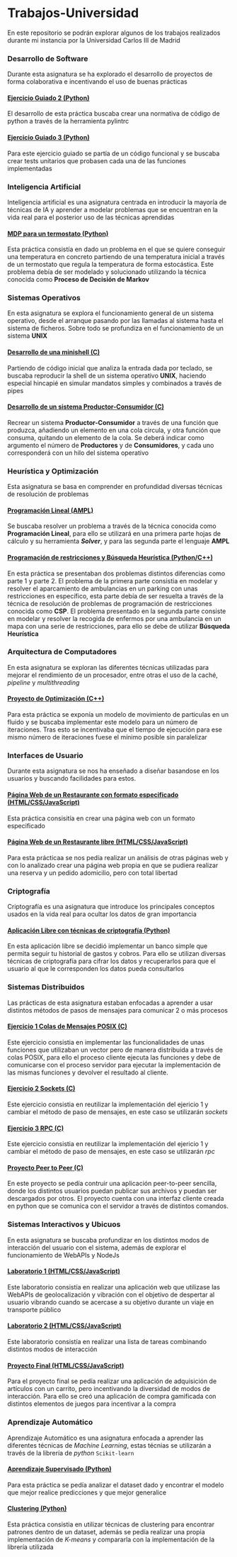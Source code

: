 # Trabajos-Universidad

En este repositorio se podrán explorar algunos de los trabajos realizados durante mi instancia por la Universidad Carlos III de Madrid

### Desarrollo de Software

Durante esta asignatura se ha explorado el desarrollo de proyectos de forma colaborativa e incentivando el uso de buenas prácticas

#### [Ejercicio Guiado 2 (Python)](https://github.com/100472092/G81.2023.T03.EG2)
El desarrollo de esta práctica buscaba crear una normativa de código de python a través de la herramienta pylintrc

#### [Ejercicio Guiado 3 (Python)](https://github.com/Adri-Extremix/G81.2023.T03.EG3)
Para este ejercicio guiado se partía de un código funcional y se buscaba crear tests unitarios que probasen cada una de las funciones implementadas

### Inteligencia Artificial

Inteligencia artificial es una asignatura centrada en introducir la mayoría de técnicas de IA y aprender a modelar problemas que se encuentran en la vida real para el posterior uso de las técnicas aprendidas

#### [MDP para un termostato (Python)](https://github.com/100472092/IA-belman)
Esta práctica consistía en dado un problema en el que se quiere conseguir una temperatura en concreto partiendo de una temperatura inicial a través de un termostato que regula la temperatura de forma estocástica. Este problema debía de ser modelado y solucionado utilizando la técnica conocida como **Proceso de Decisión de Markov** 

### Sistemas Operativos

En esta asignatura se explora el funcionamiento general de un sistema operativo, desde el arranque pasando por las llamadas al sistema hasta el sistema de ficheros. Sobre todo se profundiza en el funcionamiento de un sistema **UNIX**

#### [Desarrollo de una minishell (C)](https://github.com/Adri-Extremix/SO_p2_minishell)
Partiendo de código inicial que analiza la entrada dada por teclado, se buscaba reproducir la shell de un sistema operativo **UNIX**, haciendo especial hincapié en simular mandatos simples y combinados a través de pipes

#### [Desarrollo de un sistema Productor-Consumidor (C)](https://github.com/Adri-Extremix/SO_p3_productor-consumidor)
Recrear un sistema **Productor-Consumidor** a través de una función que produzca, añadiendo un elemento en una cola circula, y otra función que consuma, quitando un elemento de la cola. Se deberá indicar como argumento el número de **Productores** y de **Consumidores**, y cada uno corresponderá con un hilo del sistema operativo

### Heurística y Optimización

Esta asignatura se basa en comprender en profundidad diversas técnicas de resolución de problemas

#### [Programación Lineal (AMPL)](https://github.com/100472092/Practica1_heuristica)
Se buscaba resolver un problema a través de la técnica conocida como **Programación Lineal**, para ello se utilizará en una primera parte hojas de cálculo y su herramienta ***Solver***, y para las segunda parte el lenguaje **AMPL**

#### [Programación de restricciones y Búsqueda Heurística (Python/C++)](https://github.com/CLopMan/heuristica-p2)
En esta práctica se presentaban dos problemas distintos diferencias como parte 1 y parte 2. El problema de la primera parte consistia en modelar y resolver el aparcamiento de ambulancias en un parking con unas restricciones en específico, esta parte debía de ser resuelta a través de la técnica de resolución de problemas de programación de restricciones conocida como **CSP**. El problema presentado en la segunda parte consiste en modelar y resolver la recogida de enfermos por una ambulancia en un mapa con una serie de restricciones, para ello se debe de utilizar **Búsqueda Heurística**

### Arquitectura de Computadores

En esta asignatura se exploran las diferentes técnicas utilizadas para mejorar el rendimiento de un procesador, entre otras el uso de la caché, _pipeline_ y _multithreading_

#### [Proyecto de Optimización (C++)](https://github.com/100472175/AC_Lab1)
Para esta práctica se exponía un modelo de movimiento de particulas en un fluido y se buscaba implementar este modelo para un número de iteraciones. Tras esto se incentivaba que el tiempo de ejecución para ese mismo número de iteraciones fuese el mínimo posible sin paralelizar

### Interfaces de Usuario

Durante esta asignatura se nos ha enseñado a diseñar basandose en los usuarios y buscando facilidades para estos. 

#### [Página Web de un Restaurante con formato especificado (HTML/CSS/JavaScript)](https://github.com/Adri-Extremix/Interfaces_Ejercicio_Web)

Esta práctica consisitía en crear una página web con un formato especificado

#### [Página Web de un Restaurante libre (HTML/CSS/JavaScript)](https://github.com/Adri-Extremix/practica_final_interfaces)

Para esta prácticaa se nos pedía realizar un análisis de otras páginas web y con lo analizado crear una página web propia en que se pudiera realizar una reserva y un pedido adomicilio, pero con total libertad

### Criptografía
Criptografía es una asignatura que introduce los principales conceptos usados en la vida real para ocultar los datos de gran importancia

#### [Aplicación Libre con técnicas de criptografía (Python)](https://github.com/Adri-Extremix/PracticaCriptografia)

En esta aplicación libre se decidió implementar un banco simple que permita seguir tu historial de gastos y cobros. Para ello se utilizan diversas técnicas de criptografía para cifrar los datos y recuperarlos para que el usuario al que le corresponden los datos pueda consultarlos

### Sistemas Distribuidos
Las prácticas de esta asignatura estaban enfocadas a aprender a usar distintos métodos de pasos de mensajes para comunicar 2 o más procesos

#### [Ejercicio 1 Colas de Mensajes POSIX (C)](https://github.com/CLopMan/distribuidos_p1-colasposix)
Este ejercicio consistia en implementar las funcionalidades de unas funciones que utilizaban un vector pero de manera distribuida a través de colas POSIX, para ello el proceso cliente ejecuta las funciones y debe de comunicarse con el proceso servidor para ejecutar la implementación de las mismas funciones y devolver el resultado al cliente.

#### [Ejercicio 2 Sockets (C)](https://github.com/CLopMan/distribuidos_p2-sockets)
Este ejercicio consistia en reutilizar la implementación del ejericio 1 y cambiar el método de paso de mensajes, en este caso se utilizarán _sockets_

#### [Ejercicio 3 RPC (C)](https://github.com/CLopMan/distribuidos_p3-rpc)
Este ejercicio consistia en reutilizar la implementación del ejericio 1 y cambiar el método de paso de mensajes, en este caso se utilizarán _rpc_

#### [Proyecto Peer to Peer (C)](https://github.com/Adri-Extremix/distribuidos_final)
En este proyecto se pedía contruir una aplicación peer-to-peer sencilla, donde los distintos usuarios puedan publicar sus archivos y puedan ser descargados por otros. El proyecto cuenta con una interfaz cliente creada en python que se comunica con el servidor a través de distintos comandos.

### Sistemas Interactivos y Ubicuos
En esta asignatura se buscaba profundizar en los distintos modos de interacción del usuario con el sistema, además de explorar el funcionamiento de WebAPIs y NodeJs

#### [Laboratorio 1 (HTML/CSS/JavaScript)](https://github.com/Adri-Extremix/Ubicuos_Lab1)
Este laboratorio consistía en realizar una aplicación web que utilizase las WebAPIs de geolocalización y vibración con el objetivo de despertar al usuario vibrando cuando se acercase a su objetivo durante un viaje en transporte público

#### [Laboratorio 2 (HTML/CSS/JavaScript)](https://github.com/Adri-Extremix/Ubicuos_Lab2)
Este laboratorio consistía en realizar una lista de tareas combinando distintos modos de interacción

#### [Proyecto Final (HTML/CSS/JavaScript)](https://github.com/CLopMan/SSIIUU-final)
Para el proyecto final se pedía realizar una aplicación de adquisición de artículos con un carrito, pero incentivando la diversidad de modos de interacción. Para ello se creó una aplicación de compra gamificada con distintos elementos de juegos para incentivar a la compra

### Aprendizaje Automático

Aprendizaje Automático es una asignatura enfocada a aprender las diferentes técnicas de _Machine Learning_, estas técnias se utilizarán a través de la librería de _python_ ```Scikit-learn```
#### [Aprendizaje Supervisado (Python)](https://github.com/PaulaUc3m/Grupo4_P1AA)
Para esta práctica se pedía analizar el dataset dado y encontrar el modelo que mejor realice predicciones y que mejor generalice

#### [Clustering (Python)](https://github.com/PaulaUc3m/Grupo4_P2AA)
Esta práctica consistia en utilizar técnicas de clustering para encontrar patrones dentro de un dataset, además se pedía realizar una propia implementación de _K-means_ y compararla con la implementación de la librería utilizada
